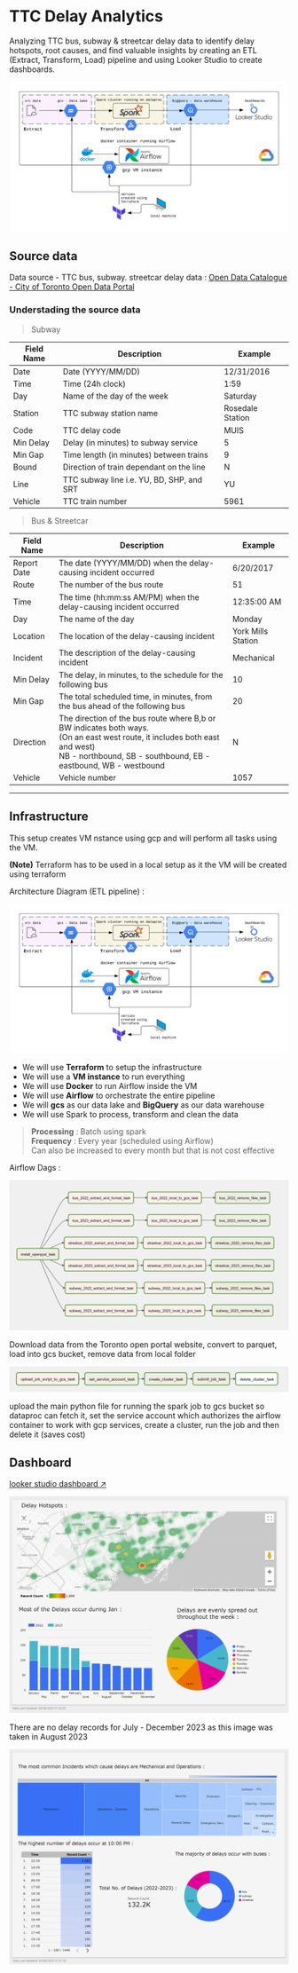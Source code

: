 # TTC Delay Analytics

Analyzing TTC bus, subway & streetcar delay data to identify delay hotspots, root causes, and find valuable insights by creating an ETL (Extract, Transform, Load) pipeline and using Looker Studio to create dashboards.

![diagram](images/image.png)

## Source data

Data source - TTC bus, subway. streetcar delay data : [Open Data Catalogue - City of Toronto Open Data Portal](https://open.toronto.ca/catalogue/?search=ttc%20delay%20data&sort=score%20desc)

### Understading the source data

> Subway

|Field Name|Description|Example|
|---|---|---|
|Date|Date (YYYY/MM/DD)|12/31/2016|
|Time|Time (24h clock)|1:59|
|Day|Name of the day of the week|Saturday|
|Station|TTC subway station name|Rosedale Station|
|Code|TTC delay code|MUIS|
|Min Delay|Delay (in minutes) to subway service|5|
|Min Gap|Time length (in minutes) between trains|9|
|Bound|Direction of train dependant on the line|N|
|Line|TTC subway line i.e. YU, BD, SHP, and SRT|YU|
|Vehicle|TTC train number|5961|

> Bus & Streetcar

|Field Name|Description|Example|
|---|---|---|
|Report Date|The date (YYYY/MM/DD) when the delay-causing incident occurred|6/20/2017|
|Route|The number of the bus route|51|
|Time|The time (hh:mm:ss AM/PM) when the delay-causing incident occurred|12:35:00 AM|
|Day|The name of the day|Monday|
|Location|The location of the delay-causing incident|York Mills Station|
|Incident|The description of the delay-causing incident|Mechanical|
|Min Delay|The delay, in minutes, to the schedule for the following bus|10|
|Min Gap|The total scheduled time, in minutes, from the bus ahead of the following bus|20|
|Direction|The direction of the bus route where B,b or BW indicates both ways. <br>(On an east west route, it includes both east and west)<br>NB - northbound, SB - southbound, EB - eastbound, WB - westbound|N||
|Vehicle|Vehicle number|1057|

---
## Infrastructure

This setup creates VM nstance using gcp and will perform all tasks using the VM.

**(Note)** Terraform has to be used in a local setup as it the VM will be created using terraform

Architecture Diagram (ETL pipeline) :

![diagram](images/image.png)

- We will use **Terraform** to setup the infrastructure 
- We will use a **VM instance** to run everything
- We will use **Docker** to run Airflow inside the VM
- We will use **Airflow** to orchestrate the entire pipeline
- We will **gcs** as our data lake and **BigQuery** as our data warehouse
- We will use Spark to process, transform and clean the data

> **Processing** : Batch using spark   
**Frequency** : Every year (scheduled using Airflow)   
Can also be increased to every month but that is not cost effective

Airflow Dags :

![Alt text](images/image-5.png)

Download data from the Toronto open portal website, convert to parquet, load into gcs bucket, remove data from local folder

![Alt text](images/image-6.png)

upload the main python file for running the spark job to gcs bucket so dataproc can fetch it, set the service account which authorizes the airflow container to work with gcp services, create a cluster, run the job and then delete it (saves cost)

## Dashboard

[looker studio dashboard ↗](https://lookerstudio.google.com/reporting/c2f8e496-b46b-4f07-8025-635abf038a21)

![Alt text](images/image-3.png)

There are no delay records for July - December 2023 as this image was taken in August 2023 

![Alt text](images/image-4.png)